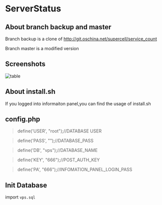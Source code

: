 # ServerStatus
## About branch backup and master
Branch backup is a clone of http://git.oschina.net/supercell/service_count

Branch master is a modified version
## Screenshots
![table](https://ooo.0o0.ooo/2016/12/04/5843d6754e8ef.png "Information panel")

## About install.sh
If you logged into informaiton panel,you can find the usage of install.sh

## config.php
>define('USER', "root");//DATABASE USER

>define('PASS', "");//DATABASE_PASS

>define('DB', "vps");//DATABASE_NAME

>define('KEY', "666");//POST_AUTH_KEY

>define('PA', "666");//INFOMATION_PANEL_LOGIN_PASS

## Init Database
import `vps.sql`